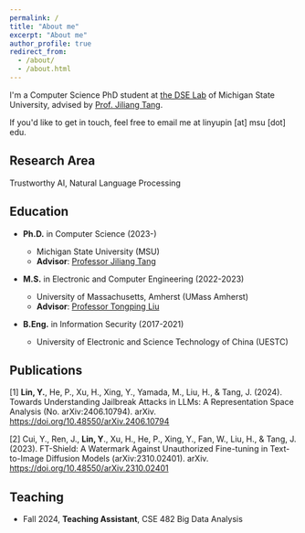 ```yaml
---
permalink: /
title: "About me"
excerpt: "About me"
author_profile: true
redirect_from:
  - /about/
  - /about.html
---
```


I'm a Computer Science PhD student at [the DSE Lab](https://dse.cse.msu.edu/) of Michigan State University, advised by [Prof. Jiliang Tang](https://www.cse.msu.edu/~tangjili/).

<!-- My research field lies in Trustworthy AI, seeking to develop artificial intelligence systems that are safe, reliable, transparent, explainable, accountable, and free from biases. I also maintain a broad interest in Natural Language Processing (NLP). -->

<!-- For a comprehensive view of my background and achievements, please click on my [**"CV"** page](https://yuplin2333.github.io/cv/). -->

If you'd like to get in touch, feel free to email me at linyupin \[at\] msu \[dot\] edu.

## Research Area

Trustworthy AI, Natural Language Processing

## Education

* **Ph.D.** in Computer Science (2023-)
  * Michigan State University (MSU)
  * **Advisor**: [Professor Jiliang Tang](https://www.cse.msu.edu/~tangjili/)

* **M.S.** in Electronic and Computer Engineering (2022-2023)
  * University of Massachusetts, Amherst (UMass Amherst)
  * **Advisor**: [Professor Tongping Liu](https://people.umass.edu/tongping/index.html)
  <!-- * **GPA**: 3.95/4.0 -->

* **B.Eng.** in Information Security (2017-2021)
  * University of Electronic and Science Technology of China (UESTC)
  <!-- * **GPA**: 3.79/4.0 -->

## Publications

[1] **Lin, Y.**, He, P., Xu, H., Xing, Y., Yamada, M., Liu, H., & Tang, J. (2024). Towards Understanding Jailbreak Attacks in LLMs: A Representation Space Analysis (No. arXiv:2406.10794). arXiv. https://doi.org/10.48550/arXiv.2406.10794

[2] Cui, Y., Ren, J., **Lin, Y**., Xu, H., He, P., Xing, Y., Fan, W., Liu, H., & Tang, J. (2023). FT-Shield: A Watermark Against Unauthorized Fine-tuning in Text-to-Image Diffusion Models (arXiv:2310.02401). arXiv. https://doi.org/10.48550/arXiv.2310.02401

## Teaching

* Fall 2024, **Teaching Assistant**, CSE 482 Big Data Analysis

<!-- ## Honors and Awards

|    Time | Honors and Awards                                            |
| ------: | :----------------------------------------------------------- |
| 12/2019 | Outstanding Student Scholarship in the academic year of 2018-2019, UESTC |
| 12/2018 | Outstanding Student Scholarship in the academic year of 2017-2018, UESTC | -->
